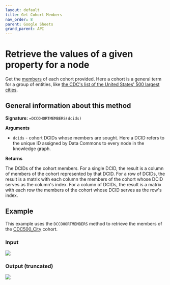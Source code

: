 ```yaml
---
layout: default
title: Get Cohort Members
nav_order: 8
parent: Google Sheets
grand_parent: API
---
```


# Retrieve the values of a given property for a node

Get the [members](http://browser.datacommons.org/kg?dcid=member) of each cohort provided. Here a cohort is a general term for a group of entities, like [the CDC's list of the United States' 500 largest cities](https://datacommons.org/browser/CDC500_City).

## General information about this method

**Signature:** `=DCCOHORTMEMBERS(dcids)`

**Arguments**
*    `dcids` - cohort DCIDs whose members are sought. Here a DCID refers to the unique ID assigned by Data Commons to every node in the knowledge graph. 

**Returns**

The DCIDs of the cohort members. For a single DCID, the result is a column of members of the cohort represented by that DCID. For a row of DCIDs, the result is a matrix with each column the members of the cohort whose DCID serves as the column's index. For a column of DCIDs, the result is a matrix with each row the members of the cohort whose DCID serves as the row's index.

## Example

This example uses the `DCCOHORTMEMBERS` method to retrieve the members of the [CDC500_City](https://datacommons.org/browser/CDC500_City) cohort.

### Input

![](/assets/images/sheets/sheets_get_cohort_members_input.png)

### Output (truncated)

![](/assets/images/sheets/sheets_get_cohort_members_output.png)
